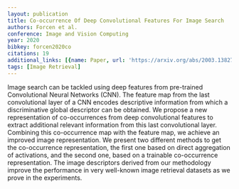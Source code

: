 ```yaml
---
layout: publication
title: Co-occurrence Of Deep Convolutional Features For Image Search
authors: Forcen et al.
conference: Image and Vision Computing
year: 2020
bibkey: forcen2020co
citations: 19
additional_links: [{name: Paper, url: 'https://arxiv.org/abs/2003.13827'}]
tags: [Image Retrieval]
---
```

Image search can be tackled using deep features from pre-trained
Convolutional Neural Networks (CNN). The feature map from the last
convolutional layer of a CNN encodes descriptive information from which a
discriminative global descriptor can be obtained. We propose a new
representation of co-occurrences from deep convolutional features to extract
additional relevant information from this last convolutional layer. Combining
this co-occurrence map with the feature map, we achieve an improved image
representation. We present two different methods to get the co-occurrence
representation, the first one based on direct aggregation of activations, and
the second one, based on a trainable co-occurrence representation. The image
descriptors derived from our methodology improve the performance in very
well-known image retrieval datasets as we prove in the experiments.